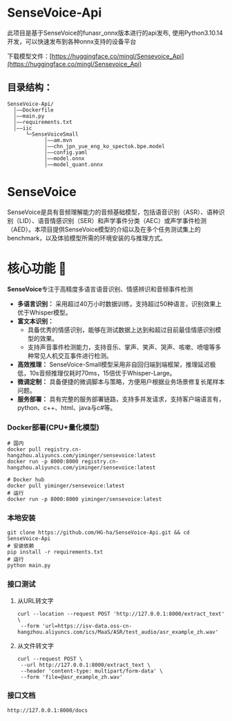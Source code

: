 # SenseVoice-Api
此项目是基于SenseVoice的funasr_onnx版本进行的api发布, 使用Python3.10.14开发，可以快速发布到各种onnx支持的设备平台

下载模型文件：[https://huggingface.co/mingl/Sensevoice_Api](https://huggingface.co/mingl/Sensevoice_Api)

## 目录结构：
```
SenseVoice-Api/
  │——Dockerfile
  │——main.py
  │——requirements.txt
  │——iic
      └─SenseVoiceSmall
            │——am.mvn
            │——chn_jpn_yue_eng_ko_spectok.bpe.model
            │——config.yaml
            │——model.onnx
            │——model_quant.onnx
```

# SenseVoice
SenseVoice是具有音频理解能力的音频基础模型，包括语音识别（ASR）、语种识别（LID）、语音情感识别（SER）和声学事件分类（AEC）或声学事件检测（AED）。本项目提供SenseVoice模型的介绍以及在多个任务测试集上的benchmark，以及体验模型所需的环境安装的与推理方式。

<a name="核心功能"></a>
# 核心功能 🎯
**SenseVoice**专注于高精度多语言语音识别、情感辨识和音频事件检测
- **多语言识别：** 采用超过40万小时数据训练，支持超过50种语言，识别效果上优于Whisper模型。
- **富文本识别：** 
  - 具备优秀的情感识别，能够在测试数据上达到和超过目前最佳情感识别模型的效果。
  - 支持声音事件检测能力，支持音乐、掌声、笑声、哭声、咳嗽、喷嚏等多种常见人机交互事件进行检测。
- **高效推理：** SenseVoice-Small模型采用非自回归端到端框架，推理延迟极低，10s音频推理仅耗时70ms，15倍优于Whisper-Large。
- **微调定制：** 具备便捷的微调脚本与策略，方便用户根据业务场景修复长尾样本问题。
- **服务部署：** 具有完整的服务部署链路，支持多并发请求，支持客户端语言有，python、c++、html、java与c#等。

### Docker部署(CPU+量化模型)
```
# 国内
docker pull registry.cn-hangzhou.aliyuncs.com/yiminger/sensevoice:latest
docker run -p 8000:8000 registry.cn-hangzhou.aliyuncs.com/yiminger/sensevoice:latest

# Docker hub
docker pull yiminger/sensevoice:latest
# 运行
docker run -p 8000:8000 yiminger/sensevoice:latest
```

### 本地安装
```
git clone https://github.com/HG-ha/SenseVoice-Api.git && cd SenseVoice-Api
# 安装依赖
pip install -r requirements.txt
# 运行
python main.py
```

### 接口测试
1. 从URL转文字
   ```
   curl --location --request POST 'http://127.0.0.1:8000/extract_text' \
    --form 'url=https://isv-data.oss-cn-hangzhou.aliyuncs.com/ics/MaaS/ASR/test_audio/asr_example_zh.wav'
   ```
2. 从文件转文字
   ```
   curl --request POST \
    --url http://127.0.0.1:8000/extract_text \
    --header 'content-type: multipart/form-data' \
    --form 'file=@asr_example_zh.wav'
   ```

### 接口文档
```
http://127.0.0.1:8000/docs
```
